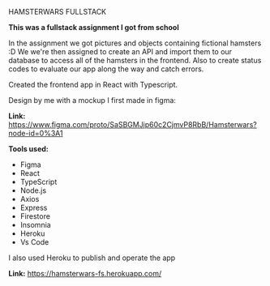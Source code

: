 HAMSTERWARS FULLSTACK

**This was a fullstack assignment I got from school**

In the assignment we got pictures and objects containing fictional hamsters :D 
We we're then assigned to create an API and import them to our database to access all of the hamsters in the frontend. 
Also to create status codes to evaluate our app along the way and catch errors.

Created the frontend app in React with Typescript. 

Design by me with a mockup I first made in figma:

**Link:** https://www.figma.com/proto/SaSBGMJip60c2CjmvP8RbB/Hamsterwars?node-id=0%3A1



**Tools used:**

- Figma
- React
- TypeScript
- Node.js
- Axios
- Express
- Firestore
- Insomnia
- Heroku
- Vs Code


I also used Heroku to publish and operate the app 

**Link:** https://hamsterwars-fs.herokuapp.com/
